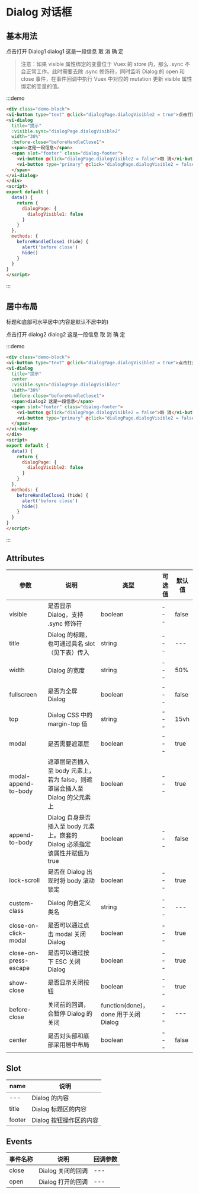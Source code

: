 # Dialog 对话框

## 基本用法

<div class="demo-block">
<vi-button type="text" @click="dialogPage.dialogVisible1 = true">点击打开 Dialog1</vi-button>
<vi-dialog
  title="提示"
  :visible.sync="dialogPage.dialogVisible1"
  width="30%"
  :before-close="beforeHandleClose1">
  <span>dialog1 这是一段信息</span>
  <span slot="footer" class="dialog-footer">
    <vi-button @click="dialogPage.dialogVisible1 = false">取 消</vi-button>
    <vi-button type="primary" @click="dialogPage.dialogVisible1 = false">确 定</vi-button>
  </span>
</vi-dialog>
</div>

> 注意：如果 visible 属性绑定的变量位于 Vuex 的 store 内，那么 .sync 不会正常工作。此时需要去除 .sync 修饰符，同时监听 Dialog 的 open 和 close 事件，在事件回调中执行 Vuex 中对应的 mutation 更新 visible 属性绑定的变量的值。

:::demo
```html
<div class="demo-block">
<vi-button type="text" @click="dialogPage.dialogVisible2 = true">点击打开 Dialog</vi-button>
<vi-dialog
  title="提示"
  :visible.sync="dialogPage.dialogVisible2"
  width="30%"
  :before-close="beforeHandleClose1">
  <span>这是一段信息</span>
  <span slot="footer" class="dialog-footer">
    <vi-button @click="dialogPage.dialogVisible2 = false">取 消</vi-button>
    <vi-button type="primary" @click="dialogPage.dialogVisible2 = false">确 定</vi-button>
  </span>
</vi-dialog>
</div>
<script>
export default {
  data() {
    return {
      dialogPage: {
        dialogVisible1: false
      }
    }
  },
  methods: {
    beforeHandleClose1 (hide) {
      alert('before close')
      hide()
    }
  }
}
</script>
```
:::


## 居中布局
标题和底部可水平居中(内容是默认不居中的)
<div class="demo-block">
<vi-button type="text" @click="dialogPage.dialogVisible2 = true">点击打开 dialog2</vi-button>
<vi-dialog
  title="提示"
  center
  :visible.sync="dialogPage.dialogVisible2"
  width="30%"
  :before-close="beforeHandleClose1">
  <span>dialog2 这是一段信息</span>
  <span slot="footer" class="dialog-footer">
    <vi-button @click="dialogPage.dialogVisible2 = false">取 消</vi-button>
    <vi-button type="primary" @click="dialogPage.dialogVisible2 = false">确 定</vi-button>
  </span>
</vi-dialog>
</div>

:::demo
```html
<div class="demo-block">
<vi-button type="text" @click="dialogPage.dialogVisible2 = true">点击打开 dialog2</vi-button>
<vi-dialog
  title="提示"
  center
  :visible.sync="dialogPage.dialogVisible2"
  width="30%"
  :before-close="beforeHandleClose1">
  <span>dialog2 这是一段信息</span>
  <span slot="footer" class="dialog-footer">
    <vi-button @click="dialogPage.dialogVisible2 = false">取 消</vi-button>
    <vi-button type="primary" @click="dialogPage.dialogVisible2 = false">确 定</vi-button>
  </span>
</vi-dialog>
</div>
<script>
export default {
  data() {
    return {
      dialogPage: {
        dialogVisible2: false
      }
    }
  },
  methods: {
    beforeHandleClose1 (hide) {
      alert('before close')
      hide()
    }
  }
}
</script>
```
:::

## Attributes

参数 | 说明 | 类型 | 可选值 | 默认值
--- | --- | --- | --- | ---
visible | 是否显示 Dialog，支持 .sync 修饰符 | boolean | --- | false
title | Dialog 的标题，也可通过具名 slot （见下表）传入 | string | --- | ---
width | Dialog 的宽度 | string | --- | 50%
fullscreen | 是否为全屏 Dialog | boolean | --- | false
top | Dialog CSS 中的 margin-top 值 | string | --- | 15vh
modal | 是否需要遮罩层 | boolean | --- | true
modal-append-to-body | 遮罩层是否插入至 body 元素上，若为 false，则遮罩层会插入至 Dialog 的父元素上 | boolean | --- | true
append-to-body | Dialog 自身是否插入至 body 元素上。嵌套的 Dialog 必须指定该属性并赋值为 true | boolean | --- | false
lock-scroll | 是否在 Dialog 出现时将 body 滚动锁定 | boolean | --- | true
custom-class | Dialog 的自定义类名 | string | --- | ---
close-on-click-modal | 是否可以通过点击 modal 关闭 Dialog | boolean | --- | true
close-on-press-escape | 是否可以通过按下 ESC 关闭 Dialog | boolean | --- | true
show-close | 是否显示关闭按钮 | boolean | --- | true
before-close | 关闭前的回调，会暂停 Dialog 的关闭 | function(done)，done 用于关闭 Dialog | --- | ---
center | 是否对头部和底部采用居中布局 | boolean | --- | false


## Slot

name |	说明
--- | --- 
--- | Dialog 的内容 
title | Dialog 标题区的内容 
footer | Dialog 按钮操作区的内容 

## Events
事件名称 | 说明 | 回调参数
--- | --- | --- 
close | Dialog 关闭的回调 | --- 
open | Dialog 打开的回调 | --- 
